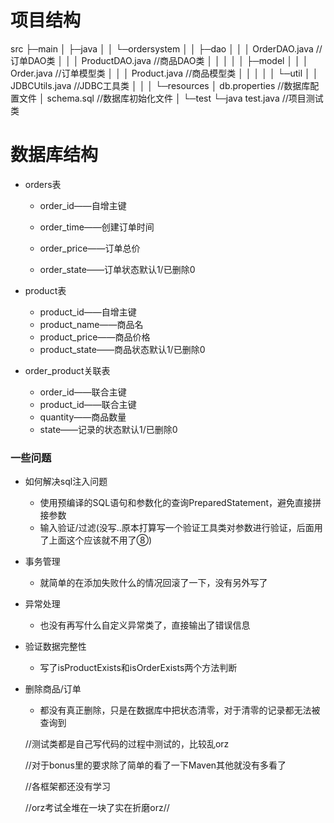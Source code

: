 # 项目结构

src
├─main
│  ├─java
│  │  └─ordersystem
│  │      ├─dao
│  │      │      OrderDAO.java			//订单DAO类
│  │      │      ProductDAO.java		//商品DAO类
│  │      │
│  │      ├─model
│  │      │      Order.java					//订单模型类
│  │      │      Product.java				//商品模型类
│  │      │
│  │      └─util
│  │              JDBCUtils.java			//JDBC工具类
│  │
│  └─resources
│          db.properties						//数据库配置文件
│          schema.sql						//数据库初始化文件
│
└─test
    └─java
            test.java							//项目测试类

# 数据库结构

- orders表

  - order_id——自增主键
  - order_time——创建订单时间 	

  - order_price——订单总价

  - order_state——订单状态默认1/已删除0

- product表
  - product_id——自增主键
  - product_name——商品名
  - product_price——商品价格
  - product_state——商品状态默认1/已删除0
- order_product关联表
  - order_id——联合主键
  - product_id——联合主键
  - quantity——商品数量
  - state——记录的状态默认1/已删除0



### 一些问题

- 如何解决sql注入问题

  - 使用预编译的SQL语句和参数化的查询PreparedStatement，避免直接拼接参数
  - 输入验证/过滤(没写..原本打算写一个验证工具类对参数进行验证，后面用了上面这个应该就不用了⑧)

- 事务管理

  - 就简单的在添加失败什么的情况回滚了一下，没有另外写了

- 异常处理

  - 也没有再写什么自定义异常类了，直接输出了错误信息

- 验证数据完整性

  - 写了isProductExists和isOrderExists两个方法判断

- 删除商品/订单

  - 都没有真正删除，只是在数据库中把状态清零，对于清零的记录都无法被查询到

  

  

  //测试类都是自己写代码的过程中测试的，比较乱orz

  //对于bonus里的要求除了简单的看了一下Maven其他就没有多看了

  //各框架都还没有学习

  //orz考试全堆在一块了实在折磨orz//

  
